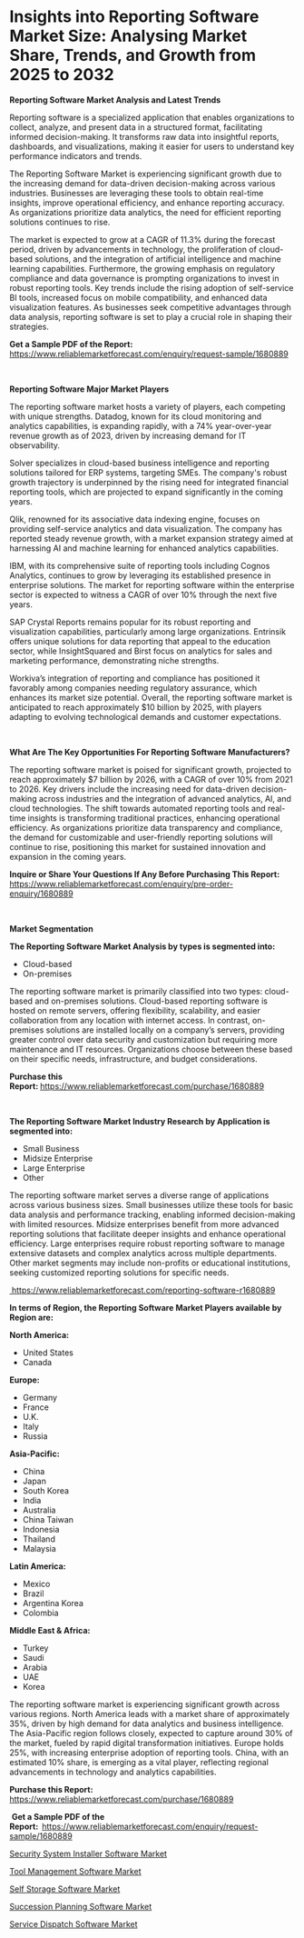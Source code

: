 <p><h1>Insights into Reporting Software Market Size: Analysing Market Share, Trends, and Growth from 2025 to 2032</h1></p><p><strong>Reporting Software Market Analysis and Latest Trends</strong></p>
<p><p>Reporting software is a specialized application that enables organizations to collect, analyze, and present data in a structured format, facilitating informed decision-making. It transforms raw data into insightful reports, dashboards, and visualizations, making it easier for users to understand key performance indicators and trends. </p><p>The Reporting Software Market is experiencing significant growth due to the increasing demand for data-driven decision-making across various industries. Businesses are leveraging these tools to obtain real-time insights, improve operational efficiency, and enhance reporting accuracy. As organizations prioritize data analytics, the need for efficient reporting solutions continues to rise.</p><p>The market is expected to grow at a CAGR of 11.3% during the forecast period, driven by advancements in technology, the proliferation of cloud-based solutions, and the integration of artificial intelligence and machine learning capabilities. Furthermore, the growing emphasis on regulatory compliance and data governance is prompting organizations to invest in robust reporting tools. Key trends include the rising adoption of self-service BI tools, increased focus on mobile compatibility, and enhanced data visualization features. As businesses seek competitive advantages through data analysis, reporting software is set to play a crucial role in shaping their strategies.</p></p>
<p><strong>Get a Sample PDF of the Report:&nbsp;</strong> <a href="https://www.reliablemarketforecast.com/enquiry/request-sample/1680889?utm_campaign=2038&utm_medium=2&utm_source=Github&utm_content=ia&utm_term=09032025&utm_id=reporting-software">https://www.reliablemarketforecast.com/enquiry/request-sample/1680889</a></p>
<p>&nbsp;</p>
<p><strong>Reporting Software Major Market Players</strong></p>
<p><p>The reporting software market hosts a variety of players, each competing with unique strengths. Datadog, known for its cloud monitoring and analytics capabilities, is expanding rapidly, with a 74% year-over-year revenue growth as of 2023, driven by increasing demand for IT observability. </p><p>Solver specializes in cloud-based business intelligence and reporting solutions tailored for ERP systems, targeting SMEs. The company's robust growth trajectory is underpinned by the rising need for integrated financial reporting tools, which are projected to expand significantly in the coming years.</p><p>Qlik, renowned for its associative data indexing engine, focuses on providing self-service analytics and data visualization. The company has reported steady revenue growth, with a market expansion strategy aimed at harnessing AI and machine learning for enhanced analytics capabilities.</p><p>IBM, with its comprehensive suite of reporting tools including Cognos Analytics, continues to grow by leveraging its established presence in enterprise solutions. The market for reporting software within the enterprise sector is expected to witness a CAGR of over 10% through the next five years.</p><p>SAP Crystal Reports remains popular for its robust reporting and visualization capabilities, particularly among large organizations. Entrinsik offers unique solutions for data reporting that appeal to the education sector, while InsightSquared and Birst focus on analytics for sales and marketing performance, demonstrating niche strengths.</p><p>Workiva’s integration of reporting and compliance has positioned it favorably among companies needing regulatory assurance, which enhances its market size potential. Overall, the reporting software market is anticipated to reach approximately $10 billion by 2025, with players adapting to evolving technological demands and customer expectations.</p></p>
<p>&nbsp;</p>
<p><strong>What Are The Key Opportunities For Reporting Software Manufacturers?</strong></p>
<p><p>The reporting software market is poised for significant growth, projected to reach approximately $7 billion by 2026, with a CAGR of over 10% from 2021 to 2026. Key drivers include the increasing need for data-driven decision-making across industries and the integration of advanced analytics, AI, and cloud technologies. The shift towards automated reporting tools and real-time insights is transforming traditional practices, enhancing operational efficiency. As organizations prioritize data transparency and compliance, the demand for customizable and user-friendly reporting solutions will continue to rise, positioning this market for sustained innovation and expansion in the coming years.</p></p>
<p><strong>Inquire or Share Your Questions If Any Before Purchasing This Report:</strong> <a href="https://www.reliablemarketforecast.com/enquiry/pre-order-enquiry/1680889?utm_campaign=2038&utm_medium=2&utm_source=Github&utm_content=ia&utm_term=09032025&utm_id=reporting-software">https://www.reliablemarketforecast.com/enquiry/pre-order-enquiry/1680889</a></p>
<p>&nbsp;</p>
<p><strong>Market Segmentation</strong></p>
<p><strong>The Reporting Software Market Analysis by types is segmented into:</strong></p>
<p><ul><li>Cloud-based</li><li>On-premises</li></ul></p>
<p><p>The reporting software market is primarily classified into two types: cloud-based and on-premises solutions. Cloud-based reporting software is hosted on remote servers, offering flexibility, scalability, and easier collaboration from any location with internet access. In contrast, on-premises solutions are installed locally on a company’s servers, providing greater control over data security and customization but requiring more maintenance and IT resources. Organizations choose between these based on their specific needs, infrastructure, and budget considerations.</p></p>
<p><strong>Purchase this Report:&nbsp;</strong><a href="https://www.reliablemarketforecast.com/purchase/1680889?utm_campaign=2038&utm_medium=2&utm_source=Github&utm_content=ia&utm_term=09032025&utm_id=reporting-software">https://www.reliablemarketforecast.com/purchase/1680889</a></p>
<p>&nbsp;</p>
<p><strong>The Reporting Software Market Industry Research by Application is segmented into:</strong></p>
<p><ul><li>Small Business</li><li>Midsize Enterprise</li><li>Large Enterprise</li><li>Other</li></ul></p>
<p><p>The reporting software market serves a diverse range of applications across various business sizes. Small businesses utilize these tools for basic data analysis and performance tracking, enabling informed decision-making with limited resources. Midsize enterprises benefit from more advanced reporting solutions that facilitate deeper insights and enhance operational efficiency. Large enterprises require robust reporting software to manage extensive datasets and complex analytics across multiple departments. Other market segments may include non-profits or educational institutions, seeking customized reporting solutions for specific needs.</p></p>
<p><a href="https://www.reliablemarketforecast.com/reporting-software-r1680889?utm_campaign=2038&utm_medium=2&utm_source=Github&utm_content=ia&utm_term=09032025&utm_id=reporting-software">&nbsp;https://www.reliablemarketforecast.com/reporting-software-r1680889</a></p>
<p><strong>In terms of Region, the Reporting Software Market Players available by Region are:</strong></p>
<p>
    <p> <strong> North America: </strong>
        <ul>
            <li>United States</li>
            <li>Canada</li>
        </ul>
        </p> 
    <p> <strong> Europe: </strong>
        <ul>
            <li>Germany</li>
            <li>France</li>
            <li>U.K.</li>
            <li>Italy</li>
            <li>Russia</li>
        </ul>
        </p> 
    <p> <strong> Asia-Pacific: </strong>
        <ul>
            <li>China</li>
            <li>Japan</li>
            <li>South Korea</li>
            <li>India</li>
            <li>Australia</li>
            <li>China Taiwan</li>
            <li>Indonesia</li>
            <li>Thailand</li>
            <li>Malaysia</li>
        </ul>
        </p> 
    <p> <strong> Latin America: </strong>
        <ul>
            <li>Mexico</li>
            <li>Brazil</li>
            <li>Argentina Korea</li>
            <li>Colombia</li>
        </ul>
        </p> 
    <p> <strong> Middle East & Africa: </strong>
        <ul>
            <li>Turkey</li>
            <li>Saudi</li>
            <li>Arabia</li>
            <li>UAE</li>
            <li>Korea</li>
        </ul>
    </p>
    </p>
<p><p>The reporting software market is experiencing significant growth across various regions. North America leads with a market share of approximately 35%, driven by high demand for data analytics and business intelligence. The Asia-Pacific region follows closely, expected to capture around 30% of the market, fueled by rapid digital transformation initiatives. Europe holds 25%, with increasing enterprise adoption of reporting tools. China, with an estimated 10% share, is emerging as a vital player, reflecting regional advancements in technology and analytics capabilities.</p></p>
<p><strong>Purchase this Report: </strong><a href="https://www.reliablemarketforecast.com/purchase/1680889?utm_campaign=2038&utm_medium=2&utm_source=Github&utm_content=ia&utm_term=09032025&utm_id=reporting-software">https://www.reliablemarketforecast.com/purchase/1680889</a></p>
<p>&nbsp;<strong>Get a Sample PDF of the Report:&nbsp;&nbsp;</strong><a href="https://www.reliablemarketforecast.com/enquiry/request-sample/1680889?utm_campaign=2038&utm_medium=2&utm_source=Github&utm_content=ia&utm_term=09032025&utm_id=reporting-software">https://www.reliablemarketforecast.com/enquiry/request-sample/1680889</a></p>
<p><strong></strong></p>
<p><p><a href="https://github.com/chillwervenu/Market-Research-Report-List-1/blob/main/security-system-installer-software-market.md?utm_campaign=2038&utm_medium=2&utm_source=Github&utm_content=ia&utm_term=09032025&utm_id=reporting-software">Security System Installer Software Market</a></p><p><a href="https://github.com/busamoleankk/Market-Research-Report-List-1/blob/main/tool-management-software-market.md?utm_campaign=2038&utm_medium=2&utm_source=Github&utm_content=ia&utm_term=09032025&utm_id=reporting-software">Tool Management Software Market</a></p><p><a href="https://github.com/marcayaminig/Market-Research-Report-List-1/blob/main/self-storage-software-market.md?utm_campaign=2038&utm_medium=2&utm_source=Github&utm_content=ia&utm_term=09032025&utm_id=reporting-software">Self Storage Software Market</a></p><p><a href="https://github.com/yodhafirorae/Market-Research-Report-List-1/blob/main/succession-planning-software-market.md?utm_campaign=2038&utm_medium=2&utm_source=Github&utm_content=ia&utm_term=09032025&utm_id=reporting-software">Succession Planning Software Market</a></p><p><a href="https://github.com/awwqamet/Market-Research-Report-List-1/blob/main/service-dispatch-software-market.md?utm_campaign=2038&utm_medium=2&utm_source=Github&utm_content=ia&utm_term=09032025&utm_id=reporting-software">Service Dispatch Software Market</a></p></p>